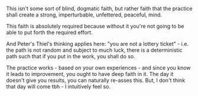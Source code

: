 This isn't some sort of blind, dogmatic faith, but rather faith that the practice shall create a strong, imperturbable, unfettered, peaceful, mind.

This faith is absolutely required because without it you're not going to be able to put forth the required effort.

And Peter's Thiel's thinking applies here: "you are not a lottery ticket" - i.e. the path is not random and subject to much luck, there is a deterministic path such that if you put in the work, you shall do so.

The practice works - based on your own experiences - and since you know it leads to improvement, you ought to have deep faith in it. The day it doesn't give you results, you can naturally re-asses this. But, I don't think that day will come tbh - I intuitively feel so.